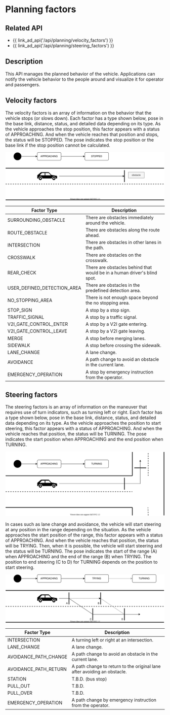 # Planning factors

## Related API

- {{ link_ad_api('/api/planning/velocity_factors') }}
- {{ link_ad_api('/api/planning/steering_factors') }}

## Description

This API manages the planned behavior of the vehicle.
Applications can notify the vehicle behavior to the people around and visualize it for operator and passengers.

## Velocity factors

The velocity factors is an array of information on the behavior that the vehicle stops (or slows down).
Each factor has a type shown below, pose in the base link, distance, status, and detailed data depending on its type.
As the vehicle approaches the stop position, this factor appears with a status of APPROACHING.
And when the vehicle reaches that position and stops, the status will be STOPPED.
The pose indicates the stop position or the base link if the stop position cannot be calculated.

![velocity-factors](./planning-factors/velocity-factors.drawio.svg)

| Factor Type                 | Description                                                              |
| --------------------------- | ------------------------------------------------------------------------ |
| SURROUNDING_OBSTACLE        | There are obstacles immediately around the vehicle.                      |
| ROUTE_OBSTACLE              | There are obstacles along the route ahead.                               |
| INTERSECTION                | There are obstacles in other lanes in the path.                          |
| CROSSWALK                   | There are obstacles on the crosswalk.                                    |
| REAR_CHECK                  | There are obstacles behind that would be in a human driver's blind spot. |
| USER_DEFINED_DETECTION_AREA | There are obstacles in the predefined detection area.                    |
| NO_STOPPING_AREA            | There is not enough space beyond the no stopping area.                   |
| STOP_SIGN                   | A stop by a stop sign.                                                   |
| TRAFFIC_SIGNAL              | A stop by a traffic signal.                                              |
| V2I_GATE_CONTROL_ENTER      | A stop by a V2I gate entering.                                           |
| V2I_GATE_CONTROL_LEAVE      | A stop by a V2I gate leaving.                                            |
| MERGE                       | A stop before merging lanes.                                             |
| SIDEWALK                    | A stop before crossing the sidewalk.                                     |
| LANE_CHANGE                 | A lane change.                                                           |
| AVOIDANCE                   | A path change to avoid an obstacle in the current lane.                  |
| EMERGENCY_OPERATION         | A stop by emergency instruction from the operator.                       |

## Steering factors

The steering factors is an array of information on the maneuver that requires use of turn indicators, such as turning left or right.
Each factor has a type shown below, pose in the base link, distance, status, and detailed data depending on its type.
As the vehicle approaches the position to start steering, this factor appears with a status of APPROACHING.
And when the vehicle reaches that position, the status will be TURNING.
The pose indicates the start position when APPROACHING and the end position when TURNING.

![steering-factors-1](./planning-factors/steering-factors-1.drawio.svg)

In cases such as lane change and avoidance, the vehicle will start steering at any position in the range depending on the situation.
As the vehicle approaches the start position of the range, this factor appears with a status of APPROACHING.
And when the vehicle reaches that position, the status will be TRYING.
Then, when it is possible, the vehicle will start steering and the status will be TURNING.
The pose indicates the start of the range (A) when APPROACHING and the end of the range (B) when TRYING.
The position to end steering (C to D) for TURNING depends on the position to start steering.

![steering-factors-2](./planning-factors/steering-factors-2.drawio.svg)

| Factor Type           | Description                                                              |
| --------------------- | ------------------------------------------------------------------------ |
| INTERSECTION          | A turning left or right at an intersection.                              |
| LANE_CHANGE           | A lane change.                                                           |
| AVOIDANCE_PATH_CHANGE | A path change to avoid an obstacle in the current lane.                  |
| AVOIDANCE_PATH_RETURN | A path change to return to the original lane after avoiding an obstacle. |
| STATION               | T.B.D. (bus stop)                                                        |
| PULL_OUT              | T.B.D.                                                                   |
| PULL_OVER             | T.B.D.                                                                   |
| EMERGENCY_OPERATION   | A path change by emergency instruction from the operator.                |
